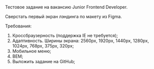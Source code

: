 Тестовое задание на вакансию Junior Frontend Developer.

Сверстать первый экран лэндинга по макету из Figma.

Требования:
1.	Кроссбраузерность (поддержка IE не требуется);
2.	Адаптивность. Ширины экрана: 2560px, 1920px, 1440px, 1280px, 1024px, 768px, 375px, 320px;
3.	Мобильное меню;
4.	BEM;
5.	Выложить задание на GitHub;
